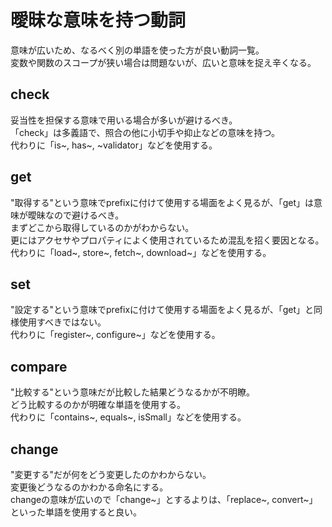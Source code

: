 # 曖昧な意味を持つ動詞
意味が広いため、なるべく別の単語を使った方が良い動詞一覧。  
変数や関数のスコープが狭い場合は問題ないが、広いと意味を捉え辛くなる。  

## check
妥当性を担保する意味で用いる場合が多いが避けるべき。  
「check」は多義語で、照合の他に小切手や抑止などの意味を持つ。  
代わりに「is~, has~, ~validator」などを使用する。  

## get
"取得する"という意味でprefixに付けて使用する場面をよく見るが、「get」は意味が曖昧なので避けるべき。  
まずどこから取得しているのかがわからない。  
更にはアクセサやプロパティによく使用されているため混乱を招く要因となる。  
代わりに「load~, store~, fetch~, download~」などを使用する。  

## set
"設定する"という意味でprefixに付けて使用する場面をよく見るが、「get」と同様使用すべきではない。  
代わりに「register~, configure~」などを使用する。

## compare
"比較する"という意味だが比較した結果どうなるかが不明瞭。  
どう比較するのかが明確な単語を使用する。  
代わりに「contains~, equals~, isSmall」などを使用する。

## change
"変更する"だが何をどう変更したのかわからない。  
変更後どうなるのかわかる命名にする。  
changeの意味が広いので「change~」とするよりは、「replace~, convert~」といった単語を使用すると良い。  
